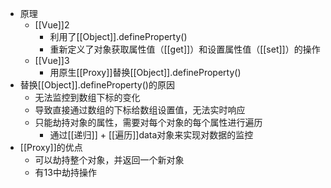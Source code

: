 - 原理
	- [[Vue]]2
		- 利用了[[Object]].defineProperty()
		- 重新定义了对象获取属性值（[[get]]）和设置属性值（[[set]]）的操作
	- [[Vue]]3
		- 用原生[[Proxy]]替换[[Object]].defineProperty()
- 替换[[Object]].defineProperty()的原因
	- 无法监控到数组下标的变化
	- 导致直接通过数组的下标给数组设置值，无法实时响应
	- 只能劫持对象的属性，需要对每个对象的每个属性进行遍历
		- 通过[[递归]] + [[遍历]]data对象来实现对数据的监控
- [[Proxy]]的优点
	- 可以劫持整个对象，并返回一个新对象
	- 有13中劫持操作